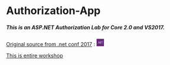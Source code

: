 # Authorization-App
##### This is an ASP.NET Authorization Lab for Core 2.0 and VS2017.

[Original source from .net conf 2017](https://channel9.msdn.com/Events/dotnetConf/2017/T324) : <img src="./misc/dotnet.png" width="20"/>

[This is entire workshop](https://github.com/blowdart/AspNetAuthorizationWorkshop/tree/core2)
